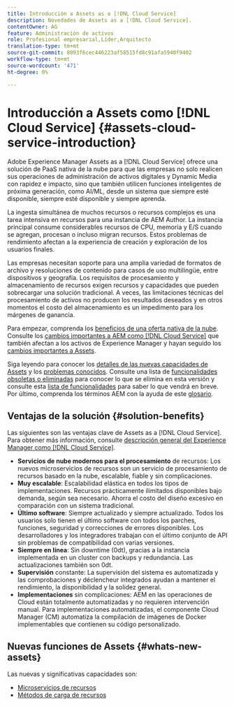 ```yaml
---
title: Introducción a Assets as a [!DNL Cloud Service]
description: Novedades de Assets as a [!DNL Cloud Service].
contentOwner: AG
feature: Administración de activos
role: Profesional empresarial,Líder,Arquitecto
translation-type: tm+mt
source-git-commit: 8093f6cec446223af58515fd8c91afa5940f9402
workflow-type: tm+mt
source-wordcount: '471'
ht-degree: 0%

---
```



# Introducción a Assets como [!DNL Cloud Service] {#assets-cloud-service-introduction}

<!-- Need review information from gklebus -->

Adobe Experience Manager Assets as a [!DNL Cloud Service] ofrece una solución de PaaS nativa de la nube para que las empresas no solo realicen sus operaciones de administración de activos digitales y Dynamic Media con rapidez e impacto, sino que también utilicen funciones inteligentes de próxima generación, como AI/ML, desde un sistema que siempre esté disponible, siempre esté disponible y siempre aprenda.

La ingesta simultánea de muchos recursos o recursos complejos es una tarea intensiva en recursos para una instancia de AEM Author. La instancia principal consume considerables recursos de CPU, memoria y E/S cuando se agregan, procesan o incluso migran recursos. Estos problemas de rendimiento afectan a la experiencia de creación y exploración de los usuarios finales.

Las empresas necesitan soporte para una amplia variedad de formatos de archivo y resoluciones de contenido para casos de uso multilingüe, entre dispositivos y geografía. Los requisitos de procesamiento y almacenamiento de recursos exigen recursos y capacidades que pueden sobrecargar una solución tradicional. A veces, las limitaciones técnicas del procesamiento de activos no producen los resultados deseados y en otros momentos el costo del almacenamiento es un impedimento para los márgenes de ganancia.

Para empezar, comprenda los [beneficios de una oferta nativa de la nube](#solution-benefits). Consulte los [cambios importantes a AEM como [!DNL Cloud Service]](/help/release-notes/aem-cloud-changes.md) que también afectan a los activos de Experience Manager y hayan seguido los [cambios importantes a Assets](/help/assets/assets-cloud-changes.md).

Siga leyendo para conocer los [detalles de las nuevas capacidades de Assets](#whats-new-assets) y los [problemas conocidos](/help/release-notes/known-issues.md). Consulte una lista de [funcionalidades obsoletas o eliminadas](/help/release-notes/deprecated-removed-features.md) para conocer lo que se elimina en esta versión y consulte esta [lista de funcionalidades](/help/release-notes/known-issues.md#upcoming-assets-capabilities) para saber lo que vendrá en breve. Por último, comprenda los términos AEM con la ayuda de este [glosario](/help/overview/terminology.md).

## Ventajas de la solución {#solution-benefits}

Las siguientes son las ventajas clave de Assets as a [!DNL Cloud Service]. Para obtener más información, consulte [descripción general del Experience Manager como [!DNL Cloud Service]](/help/overview/introduction.md).

* **Servicios de nube modernos para el procesamiento** de recursos: Los nuevos microservicios de recursos son un servicio de procesamiento de recursos basado en la nube, escalable, fiable y sin complicaciones.
* **Muy escalable**: Escalabilidad elástica en todos los tipos de implementaciones. Recursos prácticamente ilimitados disponibles bajo demanda, según sea necesario. Ahorra el costo del diseño excesivo en comparación con un sistema tradicional.
* **Último software**: Siempre actualizado y siempre actualizado. Todos los usuarios solo tienen el último software con todos los parches, funciones, seguridad y correcciones de errores disponibles. Los desarrolladores y los integradores trabajan con el último conjunto de API sin problemas de compatibilidad con varias versiones.
* **Siempre en línea**: Sin downtime (0dt), gracias a la instancia implementada en un cluster con backups y redundancia. Las actualizaciones también son 0dt.
* **Supervisión** constante: La supervisión del sistema es automatizada y las comprobaciones y déclencheur integrados ayudan a mantener el rendimiento, la disponibilidad y la solidez general.
* **Implementaciones** sin complicaciones: AEM en las operaciones de Cloud están totalmente automatizadas y no requieren intervención manual. Para implementaciones automatizadas, el componente Cloud Manager (CM) automatiza la compilación de imágenes de Docker implementables que contienen su código personalizado.

## Nuevas funciones de Assets {#whats-new-assets}

Las nuevas y significativas capacidades son:

* [Microservicios de recursos](/help/assets/asset-microservices-overview.md)
* [Métodos de carga de recursos](/help/assets/add-assets.md)
